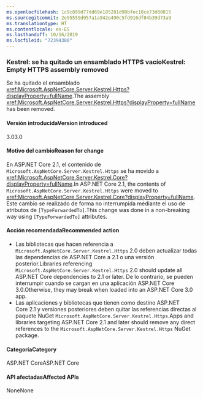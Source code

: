 ```yaml
---
ms.openlocfilehash: 1c9c899d77dd69e185281d98bfec18ce73d80815
ms.sourcegitcommit: 2e95559d957a1a942e490c5fd916df04b39d73a9
ms.translationtype: HT
ms.contentlocale: es-ES
ms.lasthandoff: 10/16/2019
ms.locfileid: "72394380"
---
```

### <a name="kestrel-empty-https-assembly-removed"></a><span data-ttu-id="3ab98-101">Kestrel: se ha quitado un ensamblado HTTPS vacío</span><span class="sxs-lookup"><span data-stu-id="3ab98-101">Kestrel: Empty HTTPS assembly removed</span></span>

<span data-ttu-id="3ab98-102">Se ha quitado el ensamblado <xref:Microsoft.AspNetCore.Server.Kestrel.Https?displayProperty=fullName>.</span><span class="sxs-lookup"><span data-stu-id="3ab98-102">The assembly <xref:Microsoft.AspNetCore.Server.Kestrel.Https?displayProperty=fullName> has been removed.</span></span>

#### <a name="version-introduced"></a><span data-ttu-id="3ab98-103">Versión introducida</span><span class="sxs-lookup"><span data-stu-id="3ab98-103">Version introduced</span></span>

<span data-ttu-id="3ab98-104">3.0</span><span class="sxs-lookup"><span data-stu-id="3ab98-104">3.0</span></span>

#### <a name="reason-for-change"></a><span data-ttu-id="3ab98-105">Motivo del cambio</span><span class="sxs-lookup"><span data-stu-id="3ab98-105">Reason for change</span></span>

<span data-ttu-id="3ab98-106">En ASP.NET Core 2.1, el contenido de `Microsoft.AspNetCore.Server.Kestrel.Https` se ha movido a <xref:Microsoft.AspNetCore.Server.Kestrel.Core?displayProperty=fullName>.</span><span class="sxs-lookup"><span data-stu-id="3ab98-106">In ASP.NET Core 2.1, the contents of `Microsoft.AspNetCore.Server.Kestrel.Https` were moved to <xref:Microsoft.AspNetCore.Server.Kestrel.Core?displayProperty=fullName>.</span></span> <span data-ttu-id="3ab98-107">Este cambio se realizado de forma no interrumpida mediante el uso de atributos de `[TypeForwardedTo]`.</span><span class="sxs-lookup"><span data-stu-id="3ab98-107">This change was done in a non-breaking way using `[TypeForwardedTo]` attributes.</span></span>

#### <a name="recommended-action"></a><span data-ttu-id="3ab98-108">Acción recomendada</span><span class="sxs-lookup"><span data-stu-id="3ab98-108">Recommended action</span></span>

- <span data-ttu-id="3ab98-109">Las bibliotecas que hacen referencia a `Microsoft.AspNetCore.Server.Kestrel.Https` 2.0 deben actualizar todas las dependencias de ASP.NET Core a 2.1 o una versión posterior.</span><span class="sxs-lookup"><span data-stu-id="3ab98-109">Libraries referencing `Microsoft.AspNetCore.Server.Kestrel.Https` 2.0 should update all ASP.NET Core dependencies to 2.1 or later.</span></span> <span data-ttu-id="3ab98-110">De lo contrario, se pueden interrumpir cuando se cargan en una aplicación ASP.NET Core 3.0.</span><span class="sxs-lookup"><span data-stu-id="3ab98-110">Otherwise, they may break when loaded into an ASP.NET Core 3.0 app.</span></span>
- <span data-ttu-id="3ab98-111">Las aplicaciones y bibliotecas que tienen como destino ASP.NET Core 2.1 y versiones posteriores deben quitar las referencias directas al paquete NuGet `Microsoft.AspNetCore.Server.Kestrel.Https`.</span><span class="sxs-lookup"><span data-stu-id="3ab98-111">Apps and libraries targeting ASP.NET Core 2.1 and later should remove any direct references to the `Microsoft.AspNetCore.Server.Kestrel.Https` NuGet package.</span></span>

#### <a name="category"></a><span data-ttu-id="3ab98-112">Categoría</span><span class="sxs-lookup"><span data-stu-id="3ab98-112">Category</span></span>

<span data-ttu-id="3ab98-113">ASP.NET Core</span><span class="sxs-lookup"><span data-stu-id="3ab98-113">ASP.NET Core</span></span>

#### <a name="affected-apis"></a><span data-ttu-id="3ab98-114">API afectadas</span><span class="sxs-lookup"><span data-stu-id="3ab98-114">Affected APIs</span></span>

<span data-ttu-id="3ab98-115">None</span><span class="sxs-lookup"><span data-stu-id="3ab98-115">None</span></span>

<!-- 

#### Affected APIs

Not detectable via API analysis

-->
